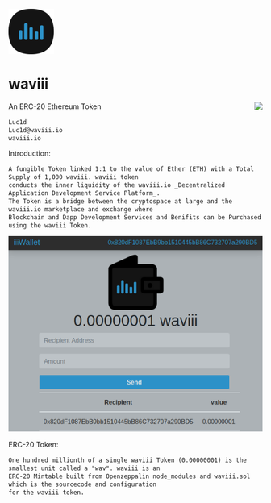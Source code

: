 ![waviii_logo](Etherscan.io/waviii_logo_small.png) 

# waviii

An ERC-20 Ethereum Token <img align="right" src="https://img.shields.io/badge/ERC--20-Compliant-%232c91c8"></a>

    Luc1d
    Luc1d@waviii.io
    waviii.io


Introduction:
    
    A fungible Token linked 1:1 to the value of Ether (ETH) with a Total Supply of 1,000 waviii. waviii token 
    conducts the inner liquidity of the waviii.io _Decentralized Application Development Service Platform_. 
    The Token is a bridge between the cryptospace at large and the waviii.io marketplace and exchange where 
    Blockchain and Dapp Development Services and Benifits can be Purchased using the waviii Token. 

<p align="center">
  <img src="Etherscan.io/One_Wav.png">
</p>

ERC-20 Token:   

    One hundred millionth of a single waviii Token (0.00000001) is the smallest unit called a "wav". waviii is an 
    ERC-20 Mintable built from Openzeppalin node_modules and waviii.sol which is the sourcecode and configuration 
    for the waviii token.  
